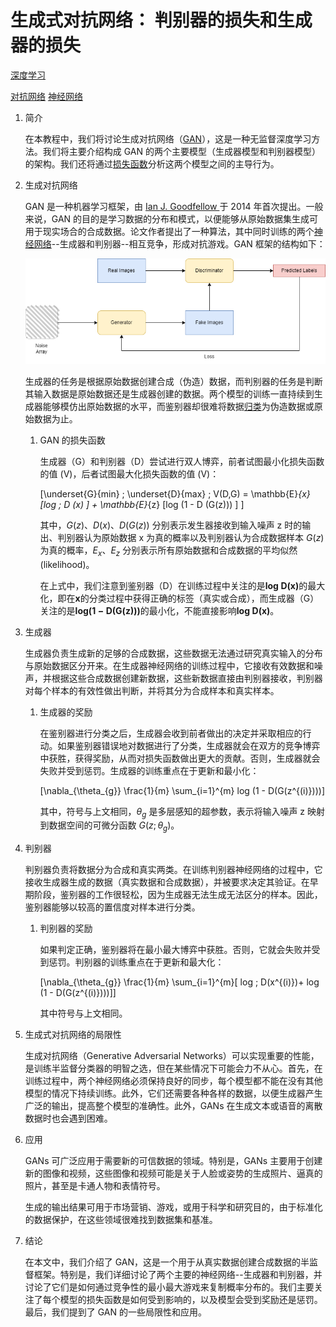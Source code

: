 # 生成式对抗网络： 判别器的损失和生成器的损失

[深度学习](https://www.baeldung.com/cs/category/ai/deep-learning)

[对抗网络](https://www.baeldung.com/cs/tag/gan) [神经网络](https://www.baeldung.com/cs/tag/neural-networks)

1. 简介

    在本教程中，我们将讨论生成对抗网络（[GAN](generative-adversarial-networks-zh.md)），这是一种无监督深度学习方法。我们将主要介绍构成 GAN 的两个主要模型（生成器模型和判别器模型）的架构。我们还将通过[损失函数](https://www.baeldung.com/cs/ml-loss-accuracy)分析这两个模型之间的主导行为。

2. 生成对抗网络

    GAN 是一种机器学习框架，由 [Ian J. Goodfellow ](https://arxiv.org/pdf/1406.2661.pdf)于 2014 年首次提出。一般来说，GAN 的目的是学习数据的分布和模式，以便能够从原始数据集生成可用于现实场合的合成数据。论文作者提出了一种算法，其中同时训练的两个[神经网络](https://www.baeldung.com/cs/ai-convolutional-neural-networks)--生成器和判别器--相互竞争，形成对抗游戏。GAN 框架的结构如下：

    ![生成对抗网络](pic/gan_diagram.webp)

    生成器的任务是根据原始数据创建合成（伪造）数据，而判别器的任务是判断其输入数据是原始数据还是生成器创建的数据。两个模型的训练一直持续到生成器能够模仿出原始数据的水平，而鉴别器却很难将数据[归类](https://www.baeldung.com/cs/svm-multiclass-classification)为伪造数据或原始数据为止。

    1. GAN 的损失函数

        生成器（G）和判别器（D）尝试进行双人博弈，前者试图最小化损失函数的值 (V)，后者试图最大化损失函数的值 (V)：

        \[\underset{G}{min} \; \underset{D}{max} \; V(D,G) = \mathbb{E}_{x} [log \; D (x) ] + \mathbb{E}_{z} [log (1 - D (G(z))) ]  \]

        其中，$G(z)、D(x)、D(G(z))$ 分别表示发生器接收到输入噪声 z 时的输出、判别器认为原始数据 x 为真的概率以及判别器认为合成数据样本 $G(z)$ 为真的概率，$E_x$、$E_z$ 分别表示所有原始数据和合成数据的平均似然(likelihood)。

        在上式中，我们注意到鉴别器（D）在训练过程中关注的是$\mathbf {log \; D (x)}$的最大化，即在$\mathbf{x}$的分类过程中获得正确的标签（真实或合成），而生成器（G）关注的是$\mathbf{log (1 - D (G(z)))}$的最小化，不能直接影响$\mathbf {log \; D (x)}$。

3. 生成器

    生成器负责生成新的足够的合成数据，这些数据无法通过研究真实输入的分布与原始数据区分开来。在生成器神经网络的训练过程中，它接收有效数据和噪声，并根据这些合成数据创建新数据，这些新数据直接由判别器接收，判别器对每个样本的有效性做出判断，并将其分为合成样本和真实样本。

    1. 生成器的奖励

        在鉴别器进行分类之后，生成器会收到前者做出的决定并采取相应的行动。如果鉴别器错误地对数据进行了分类，生成器就会在双方的竞争博弈中获胜，获得奖励，从而对损失函数做出更大的贡献。否则，生成器就会失败并受到惩罚。生成器的训练重点在于更新和最小化：

        \[\nabla_{\theta_{g}} \frac{1}{m} \sum_{i=1}^{m} log (1 - D(G(z^{(i)})))\]

        其中，符号与上文相同，$\theta_{g}$ 是多层感知的超参数，表示将输入噪声 z 映射到数据空间的可微分函数 $G(z;\theta_{g})$。

4. 判别器

    判别器负责将数据分为合成和真实两类。在训练判别器神经网络的过程中，它接收生成器生成的数据（真实数据和合成数据），并被要求决定其验证。在早期阶段，鉴别器的工作很轻松，因为生成器无法生成无法区分的样本。因此，鉴别器能够以较高的置信度对样本进行分类。

    1. 判别器的奖励

        如果判定正确，鉴别器将在最小最大博弈中获胜。否则，它就会失败并受到惩罚。判别器的训练重点在于更新和最大化：

        \[\nabla_{\theta_{g}} \frac{1}{m} \sum_{i=1}^{m}[ log \; D(x^{(i)})+ log (1 - D(G(z^{(i)})))]\]

        其中符号与上文相同。

5. 生成式对抗网络的局限性

    生成对抗网络（Generative Adversarial Networks）可以实现重要的性能，是训练半监督分类器的明智之选，但在某些情况下可能会力不从心。首先，在训练过程中，两个神经网络必须保持良好的同步，每个模型都不能在没有其他模型的情况下持续训练。此外，它们还需要各种各样的数据，以便生成器产生广泛的输出，提高整个模型的准确性。此外，GANs 在生成文本或语音的离散数据时也会遇到困难。

6. 应用

    GANs 可广泛应用于需要新的可信数据的领域。特别是，GANs 主要用于创建新的图像和视频，这些图像和视频可能是关于人脸或姿势的生成照片、逼真的照片，甚至是卡通人物和表情符号。

    生成的输出结果可用于市场营销、游戏，或用于科学和研究目的，由于标准化的数据保护，在这些领域很难找到数据集和基准。

7. 结论

    在本文中，我们介绍了 GAN，这是一个用于从真实数据创建合成数据的半监督框架。特别是，我们详细讨论了两个主要的神经网络--生成器和判别器，并讨论了它们是如何通过竞争性的最小最大游戏来复制概率分布的。我们主要关注了每个模型的损失函数是如何受到影响的，以及模型会受到奖励还是惩罚。最后，我们提到了 GAN 的一些局限性和应用。
